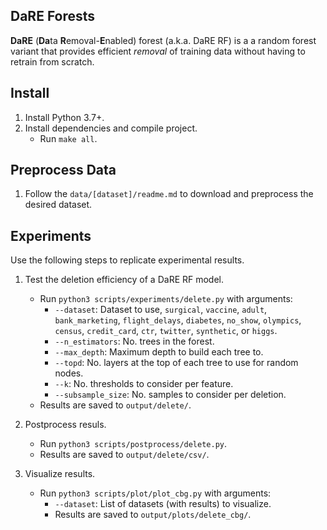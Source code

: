 DaRE Forests
---

**DaRE** (**Da**ta **R**emoval-**E**nabled) forest (a.k.a. DaRE RF) is a a random forest variant that provides efficient _removal_ of training data without having to retrain from scratch.

Install
---
1. Install Python 3.7+.
1. Install dependencies and compile project.
	* Run `make all`.

Preprocess Data
---
1. Follow the `data/[dataset]/readme.md` to download and preprocess the desired dataset.

Experiments
---
Use the following steps to replicate experimental results.

1. Test the deletion efficiency of a DaRE RF model.
	* Run `python3 scripts/experiments/delete.py` with arguments:
		* `--dataset`: Dataset to use, `surgical`, `vaccine`, `adult`, `bank_marketing`, `flight_delays`, `diabetes`, `no_show`, `olympics`, `census`, `credit_card`, `ctr`, `twitter`, `synthetic`, or `higgs`.
		* `--n_estimators`: No. trees in the forest.
		* `--max_depth`: Maximum depth to build each tree to.
		* `--topd`: No. layers at the top of each tree to use for random nodes.
		* `--k`: No. thresholds to consider per feature.
		* `--subsample_size`: No. samples to consider per deletion.
	* Results are saved to `output/delete/`.

1. Postprocess resuls.
	* Run `python3 scripts/postprocess/delete.py`.
	* Results are saved to `output/delete/csv/`.

1. Visualize results.
	* Run `python3 scripts/plot/plot_cbg.py` with arguments:
		* `--dataset`: List of datasets (with results) to visualize.
		* Results are saved to `output/plots/delete_cbg/`.
